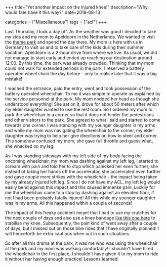 +++
title="Yet another impact on the injured knee!"
description="Why would fate have it this way?"
date=2019-08-13

categories = ["Miscellaneous"]
tags = ["acl"]
+++


Last Thursday, I took a day off. As the weather was good I decided to take my kids and my mom to Apeldoorn in the Netherlands. We wanted to visit the [theme 
park](https://www.julianatoren.nl) and spend the day there. My mom is here with us in Germany to visit us and to take care of the 
kids during their summer vacation. Apeldoorn is a 2-hour drive from where we live. As usual, we did not manage to start early and ended up reaching our 
destination around 12:00. By this time, the park was already crowded. Thinking that my mom could not walk for extended periods in the park, I reserved a 
battery operated wheel chain the day before - only to realise later that it was a big mistake!

I reached the entrance, paid the entry, went and took possession of the battery operated wheelchair. To me it was simple to operate as explained by the 
service personnel at the park. My mom nodded her head as though she understood everything! She sat on it, drove for about 50 meters after which my elder 
daughter wanted to use the rest room. So I ordered my mom to park the wheelchair in a corner so that it does not hinder the pedestrians and other visitors 
to the park. She agreed to what I said and started to come towards one corner. I was standing with my younger daughter in my arms and while my mom was 
navigating the wheelchair to the corner, my elder daughter was trying to help her give directions on how to steer and corner. This somehow confused my 
mom, she gave full throttle and guess what, she whacked on my leg. 

As I was standing sideways with my left side of my body facing the oncoming wheelchair, my mom was dashing against my left leg, I started to scream with 
pain and told her to stop which panicked her even further, she instead of taking her hands off the accelerator, she accelerated even further and gave couple 
more strikes with the wheelchair - the impact being taken by my already injured left leg. Since I do not have my ACL, my left leg would easily bend against 
this impact and this caused immense pain. Luckily for me the wheelchair came to a stop by dashing against an elevated floor, if not I had been 
probably fatally injured! All this while my younger daughter was in my arms. All this happened within a couple of seconds!

The impact of this freaky accident meant that I had to use my crutches for the next couple of days and also use a knee bandage [like this 
one here](https://www.bauerfeind.de/de/produkte/bandagen/knie-huefte-oberschenkel/genutrain.html) to stabilise my knee. Subsequently, the pain 
kind of went away after a couple of days, but I missed out on those bike rides that I have originally planned! I will henceforth be extra cautious when out 
in such situations. 

So after all this drama at the park, it was me who was using the wheelchair at the park and my mom was walking comfortably! I shouldn't have hired the 
wheelchair in the first place, I shouldn't have given it to my mom to ride it without her having enough practice! Lessons learned!
